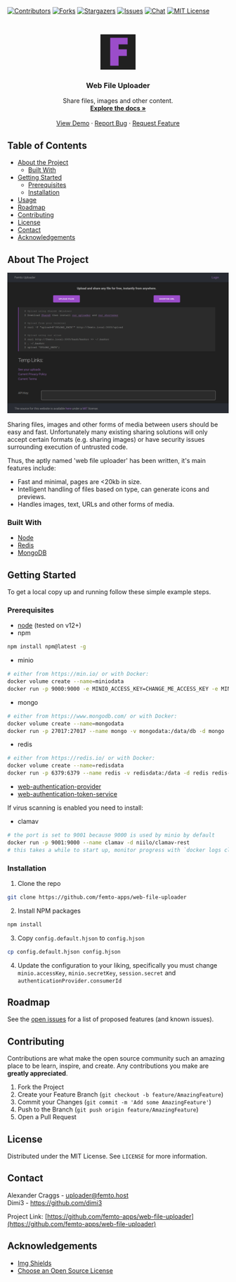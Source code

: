 <!-- PROJECT SHIELDS -->
<!--
*** I'm using markdown "reference style" links for readability.
*** Reference links are enclosed in brackets [ ] instead of parentheses ( ).
*** See the bottom of this document for the declaration of the reference variables
*** for contributors-url, forks-url, etc. This is an optional, concise syntax you may use.
*** https://www.markdownguide.org/basic-syntax/#reference-style-links
-->
[![Contributors][contributors-shield]][contributors-url]
[![Forks][forks-shield]][forks-url]
[![Stargazers][stars-shield]][stars-url]
[![Issues][issues-shield]][issues-url]
[![Chat][chat-shield]][chat-url]
[![MIT License][license-shield]][license-url]

<!-- PROJECT LOGO -->
<br />
<p align="center">
  <a href="https://github.com/femto-apps/web-file-uploader">
    <img src="public/images/logo.png" alt="Logo" width="80" height="80">
  </a>

  <h3 align="center">Web File Uploader</h3>

  <p align="center">
    Share files, images and other content.
    <br />
    <a href="https://github.com/femto-apps/web-file-uploader"><strong>Explore the docs »</strong></a>
    <br />
    <br />
    <a href="https://v2.femto.pw">View Demo</a>
    ·
    <a href="https://github.com/femto-apps/web-file-uploader/issues">Report Bug</a>
    ·
    <a href="https://github.com/femto-apps/web-file-uploader/issues">Request Feature</a>
  </p>
</p>



<!-- TABLE OF CONTENTS -->
## Table of Contents

* [About the Project](#about-the-project)
  * [Built With](#built-with)
* [Getting Started](#getting-started)
  * [Prerequisites](#prerequisites)
  * [Installation](#installation)
* [Usage](#usage)
* [Roadmap](#roadmap)
* [Contributing](#contributing)
* [License](#license)
* [Contact](#contact)
* [Acknowledgements](#acknowledgements)



<!-- ABOUT THE PROJECT -->
## About The Project

[![Web File Uploader Screenshot][product-screenshot]](https://v2.femto.pw)

Sharing files, images and other forms of media between users should be easy and fast.  Unfortunately many existing sharing solutions will only accept certain formats (e.g. sharing images) or have security issues surrounding execution of untrusted code.

Thus, the aptly named 'web file uploader' has been written, it's main features include:

- Fast and minimal, pages are <20kb in size.
- Intelligent handling of files based on type, can generate icons and previews.
- Handles images, text, URLs and other forms of media.

### Built With

* [Node](https://nodejs.org)
* [Redis](https://redis.io/)
* [MongoDB](https://www.mongodb.com/)

<!-- GETTING STARTED -->
## Getting Started

To get a local copy up and running follow these simple example steps.

### Prerequisites

* [node](https://nodejs.org/en/download/) (tested on v12+)
* npm
```sh
npm install npm@latest -g
```
* minio
```sh
# either from https://min.io/ or with Docker:
docker volume create --name=miniodata
docker run -p 9000:9000 -e MINIO_ACCESS_KEY=CHANGE_ME_ACCESS_KEY -e MINIO_SECRET_KEY=CHANGE_ME_SECRET_KEY --name minio -v miniodata:/data -d minio/minio server /data
```
* mongo
```sh
# either from https://www.mongodb.com/ or with Docker:
docker volume create --name=mongodata
docker run -p 27017:27017 --name mongo -v mongodata:/data/db -d mongo
```
* redis
```sh
# either from https://redis.io/ or with Docker:
docker volume create --name=redisdata
docker run -p 6379:6379 --name redis -v redisdata:/data -d redis redis-server --appendonly yes
```
* [web-authentication-provider](https://github.com/femto-apps/web-authentication-provider)
* [web-authentication-token-service](https://github.com/femto-apps/web-authentication-token-service)

If virus scanning is enabled you need to install:

* clamav
```sh
# the port is set to 9001 because 9000 is used by minio by default
docker run -p 9001:9000 --name clamav -d niilo/clamav-rest
# this takes a while to start up, monitor progress with `docker logs clamav`
```

### Installation

1. Clone the repo
```sh
git clone https://github.com/femto-apps/web-file-uploader
```
2. Install NPM packages
```sh
npm install
```
3. Copy `config.default.hjson` to `config.hjson`
```sh
cp config.default.hjson config.hjson
```
4. Update the configuration to your liking, specifically you must change `minio.accessKey`, `minio.secretKey`, `session.secret` and `authenticationProvider.consumerId`

<!-- ROADMAP -->
## Roadmap

See the [open issues](https://github.com/femto-apps/web-file-uploader/issues) for a list of proposed features (and known issues).



<!-- CONTRIBUTING -->
## Contributing

Contributions are what make the open source community such an amazing place to be learn, inspire, and create. Any contributions you make are **greatly appreciated**.

1. Fork the Project
2. Create your Feature Branch (`git checkout -b feature/AmazingFeature`)
3. Commit your Changes (`git commit -m 'Add some AmazingFeature'`)
4. Push to the Branch (`git push origin feature/AmazingFeature`)
5. Open a Pull Request



<!-- LICENSE -->
## License

Distributed under the MIT License. See `LICENSE` for more information.



<!-- CONTACT -->
## Contact

Alexander Craggs - uploader@femto.host  
Dimi3 - https://github.com/dimi3

Project Link: [https://github.com/femto-apps/web-file-uploader](https://github.com/femto-apps/web-file-uploader)



<!-- ACKNOWLEDGEMENTS -->
## Acknowledgements
* [Img Shields](https://shields.io)
* [Choose an Open Source License](https://choosealicense.com)





<!-- MARKDOWN LINKS & IMAGES -->
<!-- https://www.markdownguide.org/basic-syntax/#reference-style-links -->
[contributors-shield]: https://img.shields.io/github/contributors/femto-apps/web-file-uploader.svg?style=flat-square
[contributors-url]: https://github.com/femto-apps/web-file-uploader/graphs/contributors
[forks-shield]: https://img.shields.io/github/forks/femto-apps/web-file-uploader.svg?style=flat-square
[forks-url]: https://github.com/femto-apps/web-file-uploader/network/members
[chat-shield]: https://img.shields.io/discord/493418312714289158?style=flat-square
[chat-url]: https://femto.pw/discord
[stars-shield]: https://img.shields.io/github/stars/femto-apps/web-file-uploader.svg?style=flat-square
[stars-url]: https://github.com/femto-apps/web-file-uploader/stargazers
[issues-shield]: https://img.shields.io/github/issues/femto-apps/web-file-uploader.svg?style=flat-square
[issues-url]: https://github.com/femto-apps/web-file-uploader/issues
[license-shield]: https://img.shields.io/github/license/femto-apps/web-file-uploader.svg?style=flat-square
[license-url]: https://github.com/femto-apps/web-file-uploader/blob/master/LICENSE.txt
[product-screenshot]: public/images/new_screenshot.png
